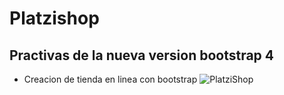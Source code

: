 # Platzishop

## Practivas de la nueva version bootstrap 4
* Creacion de tienda en linea con bootstrap
![PlatziShop](https://repository-images.githubusercontent.com/74250528/371d4180-a9f4-11ea-8977-d7b023c508bb)
